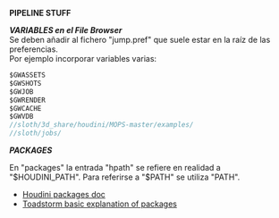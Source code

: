 **PIPELINE STUFF**   

***VARIABLES en el File Browser***   
Se deben añadir al fichero "jump.pref" que suele estar en la raíz de las preferencias.   
Por ejemplo incorporar variables varias:   

```C#
$GWASSETS
$GWSHOTS
$GWJOB
$GWRENDER
$GWCACHE
$GWVDB
//sloth/3d_share/houdini/MOPS-master/examples/
//sloth/jobs/
```   

***PACKAGES***   

En "packages" la entrada "hpath" se refiere en realidad a "$HOUDINI_PATH". Para referirse a "$PATH" se utiliza "PATH".

- [Houdini packages doc](https://www.sidefx.com/docs/houdini/ref/plugins.html)   
- [Toadstorm basic explanation of packages](https://www.toadstorm.com/blog/?p=722)   
